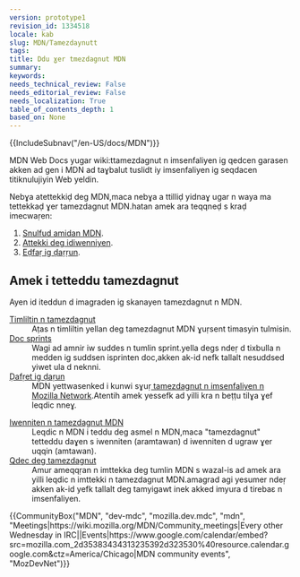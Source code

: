 ```yaml
---
version: prototype1
revision_id: 1334518
locale: kab
slug: MDN/Tamezdaynutt
tags: 
title: Ddu ɣer tmezdagnut MDN
summary: 
keywords: 
needs_technical_review: False
needs_editorial_review: False
needs_localization: True
table_of_contents_depth: 1
based_on: None
---
```

<div>{{IncludeSubnav("/en-US/docs/MDN")}}</div>

<div class="summary">
<p>MDN Web Docs yugar wiki:ttamezdagnut n imsenfaliyen ig qedcen garasen akken ad gen i MDN ad taɣbalut tuslidt iy imsenfaliyen ig seqdacen titiknulujiyin Web yeldin.</p>
</div>

<p>Nebɣa atettekkiḍ deg MDN,maca nebɣa a ttilliḍ yidnaɣ ugar n waya ma tettekkaḍ ɣer tamezdagnut MDN.hatan amek ara teqqneḍ s kraḍ imecwaṛen:</p>

<ol>
 <li><a href="/en-US/docs/MDN/Contribute/Howto/Create_an_MDN_account">Snulfud amidan MDN</a>.</li>
 <li><a href="/en-US/docs/MDN/Community/Conversations">Attekki deg idiwenniyen</a>.</li>
 <li><a href="/en-US/docs/MDN/Community/Whats_happening">Eḍfaṛ ig ḍaṛṛun</a>.</li>
</ol>

<h2 id="Amek_i_tetteddu_tamezdagnut">Amek i tetteddu tamezdagnut</h2>

<p>Ayen id iteddun d imagraden ig skanayen tamezdagnut n MDN.</p>

<div class="row topicpage-table">
<div class="section">
<dl>
 <dt class="landingPageList"><a href="https://developer.mozilla.org/en-US/docs/MDN/Community/Roles">Timliltin n tamezdagnut</a></dt>
 <dd class="landingPageList">Aṭas n timliltin yellan deg tamezdagnut MDN ɣuṛsent timasyin tulmisin.</dd>
 <dt class="landingPageList"><a href="/en-US/docs/MDN/Community/Doc_sprints">Doc sprints</a></dt>
 <dd class="landingPageList">Wagi ad amnir iw suddes n tumlin sprint.yella degs ndeṛ d tixbulla n medden ig suddsen isprinten doc,akken ak-id nefk tallalt nesuddsed yiwet ula d neknni.</dd>
 <dt class="landingPageList"><a href="https://developer.mozilla.org/en-US/docs/MDN/Community/Whats_happening">Ḍafṛet ig ḍaṛun</a></dt>
 <dd class="landingPageList">MDN yettwasenked i kunwi sɣuṛ<a href="https://wiki.mozilla.org/MDN"> tamezdagnut n imsenfaliyen n Mozilla Network</a>.Atentih amek yessefk ad yilli kra n beṭṭu tilɣa ɣef leqdic nneɣ.</dd>
</dl>

<dl>
</dl>
</div>

<div class="section">
<dl>
 <dt class="landingPageList"><a href="/en-US/docs/MDN/Community/Conversations">Iwenniten n tamezdagnut MDN </a></dt>
 <dd class="landingPageList">Leqdic n MDN i teddu deg asmel n MDN,maca "tamezdagnut" tetteddu daɣen s iwenniten (aramtawan) d iwenniten d ugraw ɣer uqqin (amtawan).</dd>
 <dt class="landingPageList"><a href="https://developer.mozilla.org/en-US/docs/MDN/Community/Working_in_community">Qdec deg tamezdagnut </a></dt>
 <dd class="landingPageList">Amur ameqqṛan n imttekka deg tumlin MDN s wazal-is ad amek ara yilli leqdic n imttekki n tamezdagnut MDN.amagrad agi yesumer ndeṛ akken ak-id yefk tallalt deg tamyigawt inek akked imyura d tirebaɛ n imsenfaliyen.</dd>
</dl>
</div>
</div>

<p>{{CommunityBox("MDN", "dev-mdc", "mozilla.dev.mdc", "mdn", "Meetings|https://wiki.mozilla.org/MDN/Community_meetings|Every other Wednesday in IRC||Events|https://www.google.com/calendar/embed?src=mozilla.com_2d35383434313235392d323530%40resource.calendar.google.com&amp;ctz=America/Chicago|MDN community events", "MozDevNet")}}&nbsp;</p>


